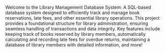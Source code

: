 Welcome to the Library Management Database System: A SQL-based database system designed to efficiently track and manage book reservations, late fees, and other essential library operations. This project provides a foundational structure for library administration, ensuring seamless handling of transactions and data integrity. Key features include keeping track of books reserved by library members, automatically calculating and recording late fees for overdue returns, maintaining a database of library members with detailed information, and more!
